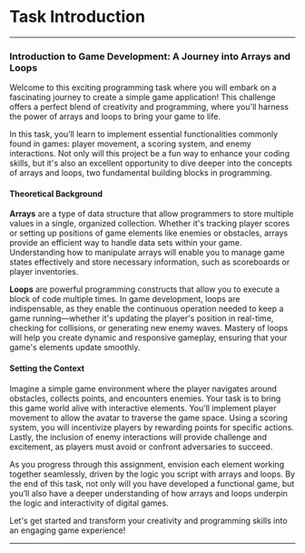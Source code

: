 # Task Introduction

---

### Introduction to Game Development: A Journey into Arrays and Loops

Welcome to this exciting programming task where you will embark on a fascinating journey to create a simple game application! This challenge offers a perfect blend of creativity and programming, where you'll harness the power of arrays and loops to bring your game to life. 

In this task, you’ll learn to implement essential functionalities commonly found in games: player movement, a scoring system, and enemy interactions. Not only will this project be a fun way to enhance your coding skills, but it's also an excellent opportunity to dive deeper into the concepts of arrays and loops, two fundamental building blocks in programming.

#### Theoretical Background

**Arrays** are a type of data structure that allow programmers to store multiple values in a single, organized collection. Whether it's tracking player scores or setting up positions of game elements like enemies or obstacles, arrays provide an efficient way to handle data sets within your game. Understanding how to manipulate arrays will enable you to manage game states effectively and store necessary information, such as scoreboards or player inventories.

**Loops** are powerful programming constructs that allow you to execute a block of code multiple times. In game development, loops are indispensable, as they enable the continuous operation needed to keep a game running—whether it's updating the player's position in real-time, checking for collisions, or generating new enemy waves. Mastery of loops will help you create dynamic and responsive gameplay, ensuring that your game's elements update smoothly.

#### Setting the Context

Imagine a simple game environment where the player navigates around obstacles, collects points, and encounters enemies. Your task is to bring this game world alive with interactive elements. You'll implement player movement to allow the avatar to traverse the game space. Using a scoring system, you will incentivize players by rewarding points for specific actions. Lastly, the inclusion of enemy interactions will provide challenge and excitement, as players must avoid or confront adversaries to succeed.

As you progress through this assignment, envision each element working together seamlessly, driven by the logic you script with arrays and loops. By the end of this task, not only will you have developed a functional game, but you’ll also have a deeper understanding of how arrays and loops underpin the logic and interactivity of digital games.

Let's get started and transform your creativity and programming skills into an engaging game experience!

---